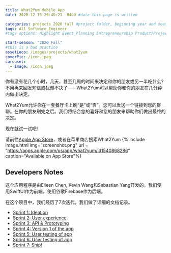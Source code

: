 ```yaml
---
title: What2Yum Mobile App
date: 2020-12-15 20:40:23 -0400 #date this page is written

categories: projects 2020 fall #project folder, beginning year and season
tags: All Software_Engineer
#tags options: Highlight Event_Planning Entrepreneurship Product/Project_Management Game_Design Marketing Negotiation  Web_Design

start-season: "2020 Fall"
#this is a bad practice
assetLoco: /images/projects/what2yum
coverPic: /icon.jpeg
carousel:
  - image: /icon.jpeg
---
```


你有没有花几个小时，几天，甚至几周的时间来决定和你的朋友或另一半吃什么? 不用再来回发短信或犹豫不决了——What2Yum可以帮助你和你的朋友在几分钟内做出决定。


What2Yum允许你在一套餐厅卡上刷“是”或“否”。您可以发送一个链接到您的群聊。在你的朋友刷完之后。我们将结合您的喜好和您的朋友来帮助你们做出最终的决定。

现在就试一试吧!

请前往[Apple App Store](https://apps.apple.com/us/app/what2yum/id1540868286)，或者在苹果商店搜索What2Yum
{% include image.html img="screenshot.png"  url = "https://apps.apple.com/us/app/what2yum/id1540868286" caption="Available on App Store"%}

## Developers Notes

这个应用程序是由Eileen Chen, Kevin Wang和Sebastian Yang开发的。我们使用SwiftUI作为前端，使用谷歌Firebase作为后端。


在这个项目中，我们经历了7次迭代，我们做了详细的文档记录。

- [Sprint 1: Ideation](/images/projects/what2yum/Sprint1.pdf)
- [Sprint 2: User experience](/images/projects/what2yum/Sprint2.pdf)
- [Sprint 3: API & Prototyping](/images/projects/what2yum/Sprint3.pdf)
- [Sprint 4: Version 1 of the app](/images/projects/what2yum/Sprint4.pdf)
- [Sprint 5: User testing of app](/images/projects/what2yum/Sprint5.pdf)
- [Sprint 6: User testing of app](/images/projects/what2yum/Sprint6.pdf)
- [Sprint 7: Ship!](https://apps.apple.com/us/app/what2yum/id1540868286)
